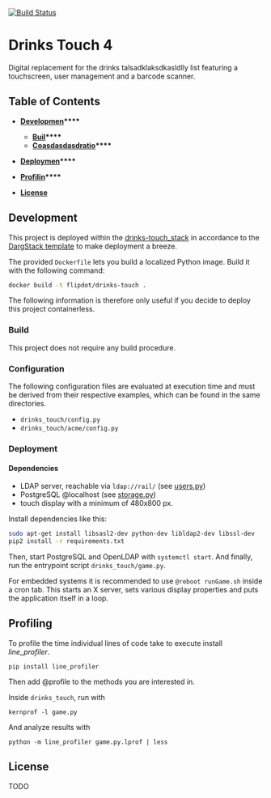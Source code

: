 [![Build Status](https://travis-ci.org/flipdot/drinks-touch.svg?branch=master)](https://travis-ci.org/flipdot/drinks-touch)

# Drinks Touch 4

Digital replacement for the drinks talsadklaksdkasldlly list featuring a touchscreen, user management and a barcode scanner.

## Table of Contents

-   **[Developmen](#development)****[](#build)**

    -   **[Buil](#build)****[](#configuration)**
    -   **[Coasdasdasdratio](#configuration)****[](#deployment)**
-   **[Deploymen](#deployment)****[](#profiling)**
-   **[Profilin](#profiling)****[](#license)**
-   **[License](#license)**

## Development

This project is deployed within the [drinks-touch_stack](https://github.com/flipdot/drinks-touch_stack/) in accordance to the [DargStack template](https://github.com/Dargmuesli/dargstack-template/) to make deployment a breeze.

The provided `Dockerfile` lets you build a localized Python image. Build it with the following command:

```bash
docker build -t flipdot/drinks-touch .
```

The following information is therefore only useful if you decide to deploy this project containerless.

### Build

This project does not require any build procedure.

### Configuration

The following configuration files are evaluated at execution time and must be derived from their respective examples, which can be found in the same directories.

-   `drinks_touch/config.py`
-   `drinks_touch/acme/config.py`

### Deployment

#### Dependencies

-   LDAP server, reachable via `ldap://rail/` (see [users.py](drinks_touch/users/users.py))
-   PostgreSQL @localhost (see [storage.py](drinks_touch/database/storage.py))
-   touch display with a minimum of 480x800 px.

Install dependencies like this:

```bash
sudo apt-get install libsasl2-dev python-dev libldap2-dev libssl-dev
pip2 install -r requirements.txt
```

Then, start PostgreSQL and OpenLDAP with `systemctl start`. And finally, run the entrypoint script `drinks_touch/game.py`.

For embedded systems it is recommended to use `@reboot runGame.sh` inside a cron tab.
This starts an X server, sets various display properties and puts the application itself in a loop.

## Profiling

To profile the time individual lines of code take to execute install _line_profiler_.

```
pip install line_profiler
```

Then add @profile to the methods you are interested in.

Inside `drinks_touch`, run with

```
kernprof -l game.py
```

And analyze results with

```
python -m line_profiler game.py.lprof | less
```

## License

TODO
